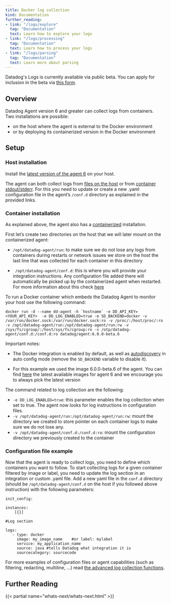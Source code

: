 ```yaml
---
title: Docker log collection
kind: Documentation
further_reading:
- link: "/logs/explore"
  tag: "Documentation"
  text: Learn how to explore your logs
- link: "/logs/processing"
  tag: "Documentation"
  text: Learn how to process your logs
- link: "/logs/parsing"
  tag: "Documentation"
  text: Learn more about parsing
---
```


<div class="alert alert-info">
Datadog's Logs is currently available via public beta. You can apply for inclusion in the beta via <a href="https://www.datadoghq.com/log-management/">this form</a>.
</div>

## Overview

Datadog Agent version 6 and greater can collect logs from containers.  
Two installations are possible:
 
- on the host where the agent is external to the Docker environment
- or by deploying its containerized version in the Docker environment

## Setup
### Host installation

Install the [latest version of the agent 6](/logs/#getting-started-with-the-agent) on your host.

The agent can both collect logs from [files on the host](/logs/#custom-log-collection) or from [container stdout/stderr](/logs/docker/#configuration-file-example). For this you need to update or create a new .yaml configuration file in the agent’s `/conf.d` directory as explained in the provided links.

### Container installation

As explained above, the agent also has a [containerized](https://github.com/DataDog/datadog-agent/tree/master/Dockerfiles/agent) installation.

First let’s create two directories on the host that we will later mount on the containerized agent:

- `/opt/datadog-agent/run`: to make sure we do not lose any logs from containers during restarts or network issues we store on the host the last line that was collected for each container in this directory

- ` /opt/datadog-agent/conf.d`: this is where you will provide your integration instructions. Any configuration file added there will automatically be picked up by the containerized agent when restarted.  
For more information about this check [here](https://github.com/DataDog/docker-dd-agent#enabling-integrations)

To run a Docker container which embeds the Datadog Agent to monitor your host use the following command:

```
docker run -d --name dd-agent -h `hostname` -e DD_API_KEY=<YOUR_API_KEY>  -e DD_LOG_ENABLED=true -e SD_BACKEND=docker -v /var/run/docker.sock:/var/run/docker.sock:ro -v /proc/:/host/proc/:ro -v /opt/datadog-agent/run:/opt/datadog-agent/run:rw -v /sys/fs/cgroup/:/host/sys/fs/cgroup:ro -v /otp/datadog-agent/conf.d:/conf.d:ro datadog/agent:6.0.0-beta.6
```

Important notes: 

- The Docker integration is enabled by default, as well as [autodiscovery](/agent/autodiscovery/) in auto config mode (remove the `SD_BACKEND` variable to disable it).

- For this example we used the image 6.0.0-beta.6 of the agent. You can find [here](https://hub.docker.com/r/datadog/agent/tags/) the latest available images for agent 6 and we encourage you to always pick the latest version

The command related to log collection are the following:

* `-e DD_LOG_ENABLED=true`: this parameter enables the log collection when set to true. The agent now looks for log instructions in configuration files.
* `-v /opt/datadog-agent/run:/opt/datadog-agent/run:rw`: mount the directory we created to store pointer on each container logs to make sure we do not lose any.
* `-v /opt/datadog-agent/conf.d:/conf.d:ro`: mount the configuration directory we previously created to the container



### Configuration file example

Now that the agent is ready to collect logs, you need to define which containers you want to follow.
To start collecting logs for a given container filtered by image or label, you need to update the log section in an integration or custom .yaml file. 
Add a new yaml file in the `conf.d` directory (should be `/opt/datadog-agent/conf.d` on the host if you followed above instruction) with the following parameters:

```
init_config:

instances:
    [{}]

#Log section

logs:    
   - type: docker
     image: my_image_name    #or label: mylabel
     service: my_application_name
     source: java #tells Datadog what integration it is
     sourcecategory: sourcecode
```

For more examples of configuration files or agent capabilities (such as filtering, redacting, multiline, …) read [the advanced log collection functions](/logs/#filter-logs).

## Further Reading

{{< partial name="whats-next/whats-next.html" >}}
